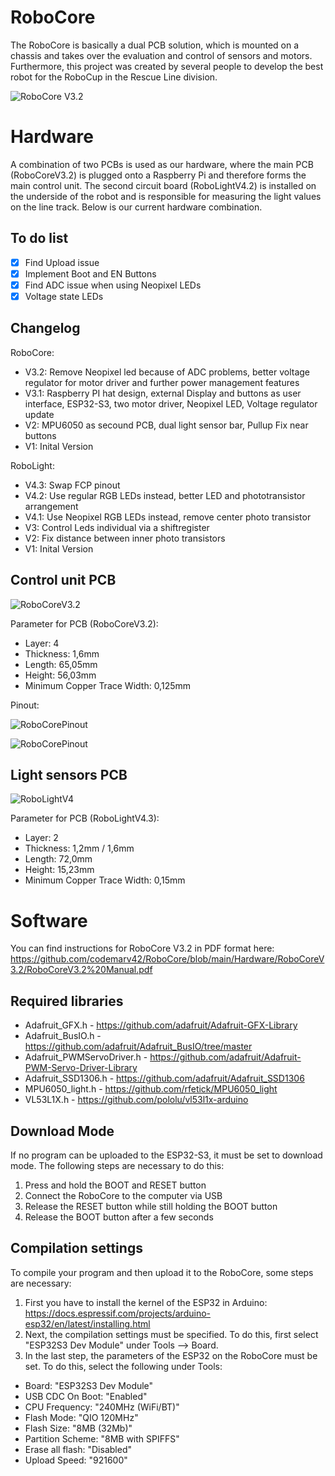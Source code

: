 # RoboCore

The RoboCore is basically a dual PCB solution, which is mounted on a chassis and takes over the evaluation and control of sensors and motors. Furthermore, this project was created by several people to develop the best robot for the RoboCup in the Rescue Line division. 

![RoboCore V3.2](https://github.com/codemarv42/RoboCore/blob/main/Hardware/RoboCoreV3.2/0e81fb66-bc18-456a-8ecc-e72bea3fe42c.PNG)

# Hardware

A combination of two PCBs is used as our hardware, where the main PCB (RoboCoreV3.2) is plugged onto a Raspberry Pi and therefore forms the main control unit. The second circuit board (RoboLightV4.2) is installed on the underside of the robot and is responsible for measuring the light values on the line track. Below is our current hardware combination.

## To do list

- [x] Find Upload issue
- [x] Implement Boot and EN Buttons
- [x] Find ADC issue when using Neopixel LEDs
- [x] Voltage state LEDs

## Changelog

RoboCore:

- V3.2: Remove Neopixel led because of ADC problems, better voltage regulator for motor driver and further power management features
- V3.1: Raspberry PI hat design, external Display and buttons as user interface, ESP32-S3, two motor driver, Neopixel LED, Voltage regulator update
- V2: MPU6050 as secound PCB, dual light sensor bar, Pullup Fix near buttons
- V1: Inital Version

RoboLight:

- V4.3: Swap FCP pinout
- V4.2: Use regular RGB LEDs instead, better LED and phototransistor arrangement
- V4.1: Use Neopixel RGB LEDs instead, remove center photo transistor
- V3: Control Leds individual via a shiftregister
- V2: Fix distance between inner photo transistors
- V1: Inital Version

## Control unit PCB

![RoboCoreV3.2](https://github.com/codemarv42/RoboCore/blob/main/Hardware/RoboCoreV3.2/20241008_113153.png)

Parameter for PCB (RoboCoreV3.2):

- Layer: 4
- Thickness: 1,6mm
- Length: 65,05mm
- Height: 56,03mm
- Minimum Copper Trace Width: 0,125mm

Pinout:

![RoboCorePinout](https://github.com/codemarv42/RoboCore/blob/main/Hardware/RoboCoreV3.2/ESP32S3Pinout.png)

![RoboCorePinout](https://github.com/codemarv42/RoboCore/blob/main/Hardware/RoboCoreV3.2/FullPinout.png)

## Light sensors PCB

![RoboLightV4](https://github.com/codemarv42/RoboCore/blob/main/Hardware/RoboCoreV3.1/RoboLightV4_2024-Aug-26_07-30-13PM-000_CustomizedView8316888771.png)

Parameter for PCB (RoboLightV4.3):

- Layer: 2
- Thickness: 1,2mm / 1,6mm
- Length: 72,0mm
- Height: 15,23mm
- Minimum Copper Trace Width: 0,15mm

# Software

You can find instructions for RoboCore V3.2 in PDF format here:
https://github.com/codemarv42/RoboCore/blob/main/Hardware/RoboCoreV3.2/RoboCoreV3.2%20Manual.pdf

## Required libraries

- Adafruit_GFX.h - https://github.com/adafruit/Adafruit-GFX-Library
- Adafruit_BusIO.h - https://github.com/adafruit/Adafruit_BusIO/tree/master
- Adafruit_PWMServoDriver.h - https://github.com/adafruit/Adafruit-PWM-Servo-Driver-Library
- Adafruit_SSD1306.h - https://github.com/adafruit/Adafruit_SSD1306
- MPU6050_light.h - https://github.com/rfetick/MPU6050_light
- VL53L1X.h - https://github.com/pololu/vl53l1x-arduino

## Download Mode

If no program can be uploaded to the ESP32-S3, it must be set to download mode. The following steps are necessary to do this:

1. Press and hold the BOOT and RESET button
2. Connect the RoboCore to the computer via USB
3. Release the RESET button while still holding the BOOT button
4. Release the BOOT button after a few seconds

## Compilation settings

To compile your program and then upload it to the RoboCore, some steps are necessary:

1. First you have to install the kernel of the ESP32 in Arduino: https://docs.espressif.com/projects/arduino-esp32/en/latest/installing.html
2. Next, the compilation settings must be specified. To do this, first select "ESP32S3 Dev Module" under Tools --> Board.
3. In the last step, the parameters of the ESP32 on the RoboCore must be set. To do this, select the following under Tools: 
- Board: "ESP32S3 Dev Module"
- USB CDC On Boot: "Enabled"
- CPU Frequency: "240MHz (WiFi/BT)"
- Flash Mode: "QIO 120MHz"
- Flash Size: "8MB (32Mb)"
- Partition Scheme: "8MB with SPIFFS"
- Erase all flash: "Disabled"
- Upload Speed: "921600"
